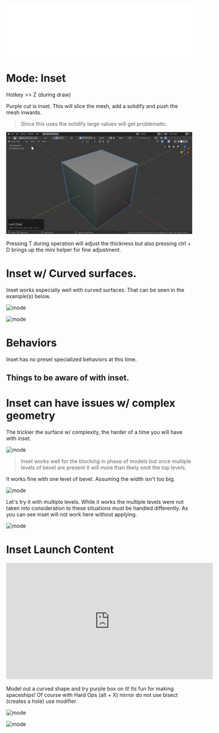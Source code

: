 ![header](img/banner.gif)

# Mode: Inset

Hotkey >> Z (during draw)

Purple cut is inset. This will slice the mesh, add a solidify and push the mesh inwards.

> Since this uses the solidify large values will get problematic.

![mode](img/modes/m14.gif)

Pressing T during operation will adjust the thickness but also pressing ctrl + D brings up the mini helper for fine adjustment.

# Inset w/ Curved surfaces.

Inset works especially well with curved surfaces.
That can be seen in the example(s) below.

![mode](img/modes/m15.gif)

![mode](img/modes/m16.gif)

# Behaviors

Inset has no preset specialized behaviors at this time.

##  Things to be aware of with inset.

# Inset can have issues w/ complex geometry

The trickier the surface w/ complexity, the harder of a time you will have with inset.

![mode](img/modes/m36.gif)

> Inset works well for the blocking in phase of models but once multiple levels of bevel are present it will more than likely omit the top levels.

It works fine with one level of bevel. Assuming the width isn't too big.

![mode](img/modes/m37.gif)

Let's try it with multiple levels. While it works the multiple levels were not taken into consideration to these situations must be handled differently. As you can see inset will not work here without applying.

![mode](img/modes/m38.gif)

# Inset Launch Content

<iframe width="560" height="315" src="https://www.youtube.com/embed/8qtEPLT2YnY" frameborder="0" allowfullscreen></iframe>

Model out a curved shape and try purple box on it! Its fun for making spaceships! Of course with Hard Ops (alt + X) mirror do not use bisect (creates a hole) use modifier.

![mode](img/modes/m44.gif)

![mode](img/modes/m45.gif)
